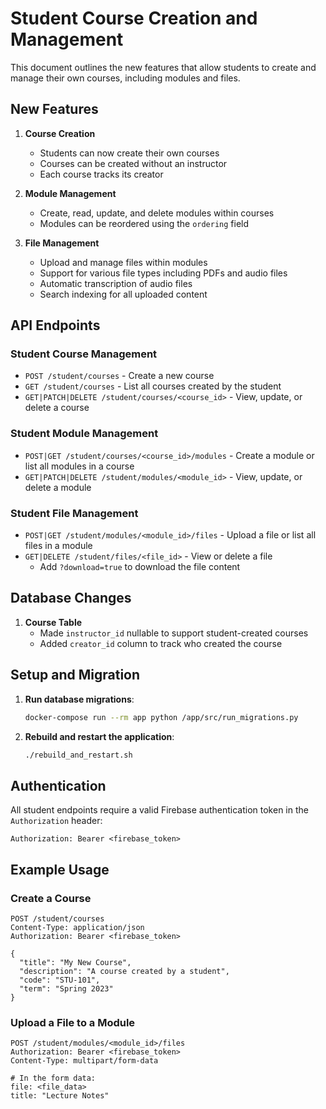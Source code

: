 # Student Course Creation and Management

This document outlines the new features that allow students to create and manage their own courses, including modules and files.

## New Features

1. **Course Creation**
   - Students can now create their own courses
   - Courses can be created without an instructor
   - Each course tracks its creator

2. **Module Management**
   - Create, read, update, and delete modules within courses
   - Modules can be reordered using the `ordering` field

3. **File Management**
   - Upload and manage files within modules
   - Support for various file types including PDFs and audio files
   - Automatic transcription of audio files
   - Search indexing for all uploaded content

## API Endpoints

### Student Course Management
- `POST /student/courses` - Create a new course
- `GET /student/courses` - List all courses created by the student
- `GET|PATCH|DELETE /student/courses/<course_id>` - View, update, or delete a course

### Student Module Management
- `POST|GET /student/courses/<course_id>/modules` - Create a module or list all modules in a course
- `GET|PATCH|DELETE /student/modules/<module_id>` - View, update, or delete a module

### Student File Management
- `POST|GET /student/modules/<module_id>/files` - Upload a file or list all files in a module
- `GET|DELETE /student/files/<file_id>` - View or delete a file
  - Add `?download=true` to download the file content

## Database Changes

1. **Course Table**
   - Made `instructor_id` nullable to support student-created courses
   - Added `creator_id` column to track who created the course

## Setup and Migration

1. **Run database migrations**:
   ```bash
   docker-compose run --rm app python /app/src/run_migrations.py
   ```

2. **Rebuild and restart the application**:
   ```bash
   ./rebuild_and_restart.sh
   ```

## Authentication

All student endpoints require a valid Firebase authentication token in the `Authorization` header:

```
Authorization: Bearer <firebase_token>
```

## Example Usage

### Create a Course
```http
POST /student/courses
Content-Type: application/json
Authorization: Bearer <firebase_token>

{
  "title": "My New Course",
  "description": "A course created by a student",
  "code": "STU-101",
  "term": "Spring 2023"
}
```

### Upload a File to a Module
```http
POST /student/modules/<module_id>/files
Authorization: Bearer <firebase_token>
Content-Type: multipart/form-data

# In the form data:
file: <file_data>
title: "Lecture Notes"
```

